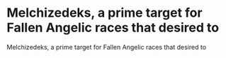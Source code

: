 # Melchizedeks, a prime target for Fallen Angelic races that desired to

Melchizedeks, a prime target for Fallen Angelic races that desired to